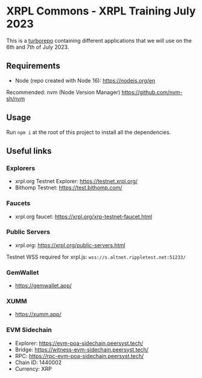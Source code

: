 # XRPL Commons - XRPL Training July 2023

This is a [turborepo](https://turbo.build/repo) containing different applications that we will use on the 6th and 7th of July 2023.

## Requirements

- Node (repo created with Node 16): https://nodejs.org/en

Recommended: nvm (Node Version Manager) https://github.com/nvm-sh/nvm

## Usage

Run `npm i` at the root of this project to install all the dependencies.

## Useful links

### Explorers

- xrpl.org Testnet Explorer: https://testnet.xrpl.org/
- Bithomp Testnet: https://test.bithomp.com/

### Faucets

- xrpl.org faucet: https://xrpl.org/xrp-testnet-faucet.html

### Public Servers

- xrpl.org: https://xrpl.org/public-servers.html

Testnet WSS required for xrpl.js: `wss://s.altnet.rippletest.net:51233/`

### GemWallet

- https://gemwallet.app/

### XUMM

- https://xumm.app/

### EVM Sidechain

- Explorer: https://evm-poa-sidechain.peersyst.tech/
- Bridge: https://witness-evm-sidechain.peersyst.tech/
- RPC: https://rpc-evm-poa-sidechain.peersyst.tech/
- Chain ID: 1440002
- Currency: XRP
